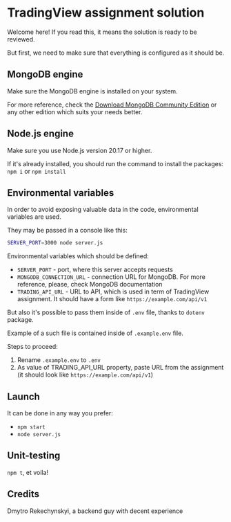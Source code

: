 # TradingView assignment solution

Welcome here! If you read this, it means the solution is ready to be reviewed.

But first, we need to make sure that everything is configured as it should be.

## MongoDB engine

Make sure the MongoDB engine is installed on your system.

For more reference, check the [Download MongoDB Community Edition](https://www.mongodb.com/try/download/community)
or any other edition which suits your needs better.

## Node.js engine

Make sure you use Node.js version 20.17 or higher.

If it's already installed, you should run the command to install the packages:
`npm i` or `npm install`

## Environmental variables

In order to avoid exposing valuable data in the code, environmental variables
are used.

They may be passed in a console like this:
```sh
SERVER_PORT=3000 node server.js
```

Environmental variables which should be defined:
* `SERVER_PORT` - port, where this server accepts requests
* `MONGODB_CONNECTION_URL` - connection URL for MongoDB. For more reference, please, check MongoDB documentation
* `TRADING_API_URL` - URL to API, which is used in term of TradingView assignment. It should have a form like `https://example.com/api/v1`

But also it's possible to pass them inside of `.env` file, thanks to `dotenv` package.

Example of a such file is contained inside of `.example.env` file.

Steps to proceed:
1. Rename `.example.env` to `.env`
2. As value of TRADING_API_URL property, paste URL from the assignment (it should look like `https://example.com/api/v1`)

## Launch

It can be done in any way you prefer:
* `npm start`
* `node server.js`

## Unit-testing
`npm t`, et voila!

## Credits
Dmytro Rekechynskyi, a backend guy with decent experience
